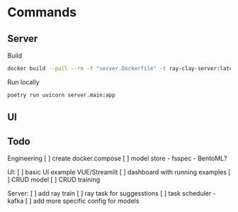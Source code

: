 # Commands

## Server
Build
```bash
docker build --pull --rm -f "server.Dockerfile" -t ray-clay-server:latest "."
```
Run locally
```bash
poetry run uvicorn server.main:app
```
## UI

## Todo


Engineering
[ ] create docker.compose
[ ] model store - fsspec - BentoML?

UI:
[ ] basic UI example VUE/Streamlit
[ ] dashboard with running examples
[ ] CRUD model
[ ] CRUD training

Server:
[ ] add ray train
[ ] ray task for suggesstions
[ ] task scheduler - kafka
[ ] add more specific config for models


